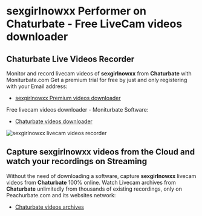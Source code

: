 # sexgirlnowxx Performer on Chaturbate - Free LiveCam videos downloader

## Chaturbate Live Videos Recorder

Monitor and record livecam videos of **sexgirlnowxx** from **Chaturbate** with Moniturbate.com
Get a premium trial for free by just and only registering with your Email address:
* [sexgirlnowxx Premium videos downloader](https://moniturbate.com/request-demo-licence-key.html)

Free livecam videos downloader - Moniturbate Software:
* [Chaturbate videos downloader](https://moniturbate.com/moniturbate-download-software.html)

![sexgirlnowxx livecam videos recorder](https://peachurnet.com/templates/moniturbate-software.png)


## Capture sexgirlnowxx videos from the Cloud and watch your recordings on Streaming

Without the need of downloading a software, capture **sexgirlnowxx** livecam videos from **Chaturbate** 100% online.
Watch Livecam archives from **Chaturbate** unlimitedly from thousands of existing recordings, only on Peachurbate.com and its websites network:
* [Chaturbate videos archives](https://peachurnet.com/)
